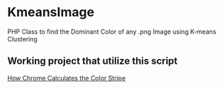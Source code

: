 KmeansImage
===========

PHP Class to find the Dominant Color of any .png Image using K-means Clustering

Working project that utilize this script
------------------------------------------------------
[How Chrome Calculates the Color Stripe](http://apps.visualpulse.net/kmean_chrome_color_stripe/)
